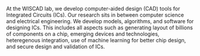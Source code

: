 ---
---


At the WISCAD lab, we develop computer-aided design (CAD) tools for Integrated Circuits (ICs). Our research sits in between computer science and electrical engineering. We develop models, algorithms, and software for designing ICs.  This includes all aspects such as generating layout of billions of components on a chip, emerging devices and technologies, heteregenous integration, use of machine learning for better chip design, and secure design and validation of ICs. 

